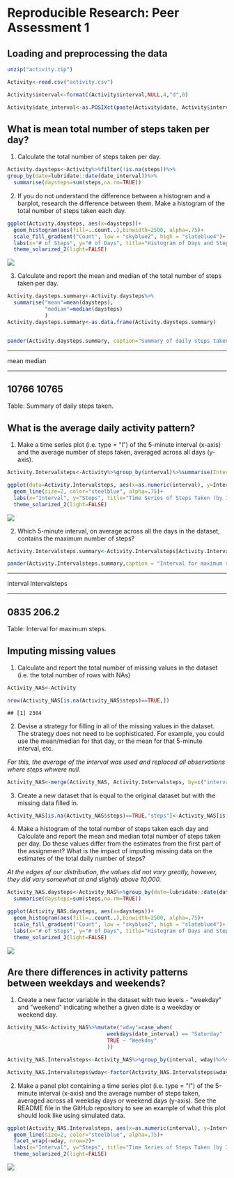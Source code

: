 # Reproducible Research: Peer Assessment 1



## Loading and preprocessing the data


```r
unzip("activity.zip")

Activity<-read.csv("activity.csv")

Activity$interval<-formatC(Activity$interval,NULL,4,"d",0)

Activity$date_interval<-as.POSIXct(paste(Activity$date, Activity$interval), format="%Y-%m-%d %H%M")
```

## What is mean total number of steps taken per day?

1. Calculate the total number of steps taken per day.


```r
Activity.daysteps<-Activity%>%filter(!is.na(steps))%>%
group_by(date=lubridate::date(date_interval))%>%
  summarise(daysteps=sum(steps,na.rm=TRUE))
```

2. If you do not understand the difference between a histogram and a barplot, research the difference between them. Make a histogram of the total number of steps taken each day.


```r
ggplot(Activity.daysteps, aes(x=daysteps))+
  geom_histogram(aes(fill=..count..),binwidth=2500, alpha=.75)+
  scale_fill_gradient("Count", low = "skyblue2", high = "slateblue4")+
  labs(x="# of Steps", y="# of Days", title="Histogram of Days and Steps Taken")+
  theme_solarized_2(light=FALSE)
```

![](PA1_template_files/figure-html/second-1.png)<!-- -->

3. Calculate and report the mean and median of the total number of steps taken per day.


```r
Activity.daysteps.summary<-Activity.daysteps%>%
  summarise("mean"=mean(daysteps), 
            "median"=median(daysteps)
            )
Activity.daysteps.summary<-as.data.frame(Activity.daysteps.summary)


pander(Activity.daysteps.summary, caption="Summary of daily steps taken.")
```


----------------
 mean    median 
------- --------
 10766   10765  
----------------

Table: Summary of daily steps taken.

## What is the average daily activity pattern?

1. Make a time series plot (i.e. type = "l") of the 5-minute interval (x-axis) and the average number of steps taken, averaged across all days (y-axis). 


```r
Activity.Intervalsteps<-Activity%>%group_by(interval)%>%summarise(Intervalsteps=mean(steps, na.rm=TRUE))

ggplot(data=Activity.Intervalsteps, aes(x=as.numeric(interval), y=Intervalsteps))+
  geom_line(size=2, color="steelblue", alpha=.75)+
  labs(x="Interval", y="Steps", title="Time Series of Steps Taken (by Interval)")+
  theme_solarized_2(light=FALSE)
```

![](PA1_template_files/figure-html/unnamed-chunk-2-1.png)<!-- -->

2. Which 5-minute interval, on average across all the days in the dataset, contains the maximum number of steps?


```r
Activity.Intervalsteps.summary<-Activity.Intervalsteps[Activity.Intervalsteps$Intervalsteps==max(Activity.Intervalsteps$Intervalsteps),]

pander(Activity.Intervalsteps.summary,caption = "Interval for maximum steps.")
```


--------------------------
 interval   Intervalsteps 
---------- ---------------
   0835         206.2     
--------------------------

Table: Interval for maximum steps.

## Imputing missing values

1. Calculate and report the total number of missing values in the dataset (i.e. the total number of rows with NAs)

```r
Activity_NAS<-Activity

nrow(Activity_NAS[is.na(Activity_NAS$steps)==TRUE,])
```

```
## [1] 2304
```

2. Devise a strategy for filling in all of the missing values in the dataset. The strategy does not need to be sophisticated. For example, you could use the mean/median for that day, or the mean for that 5-minute interval, etc.


*For this, the average of the interval was used and replaced all observations where steps whwere null.* 


```r
Activity_NAS<-merge(Activity_NAS, Activity.Intervalsteps, by=c("interval"="interval"))
```

3. Create a new dataset that is equal to the original dataset but with the missing data filled in.


```r
Activity_NAS[is.na(Activity_NAS$steps)==TRUE,"steps"]<-Activity_NAS[is.na(Activity_NAS$steps)==TRUE,"Intervalsteps"]
```

4. Make a histogram of the total number of steps taken each day and Calculate and report the mean and median total number of steps taken per day. Do these values differ from the estimates from the first part of the assignment? What is the impact of imputing missing data on the estimates of the total daily number of steps?

*At the edges of our distribution, the values did not vary greatly, however, they did vary somewhat at and slightly above 10,000.*


```r
Activity_NAS.daysteps<-Activity_NAS%>%group_by(date=lubridate::date(date_interval))%>%
  summarise(daysteps=sum(steps,na.rm=TRUE))

ggplot(Activity_NAS.daysteps, aes(x=daysteps))+
  geom_histogram(aes(fill=..count..),binwidth=2500, alpha=.75)+
  scale_fill_gradient("Count", low = "skyblue2", high = "slateblue4")+
  labs(x="# of Steps", y="# of Days", title="Histogram of Days and Steps Taken")+
  theme_solarized_2(light=FALSE)
```

![](PA1_template_files/figure-html/unnamed-chunk-6-1.png)<!-- -->

## Are there differences in activity patterns between weekdays and weekends?

1. Create a new factor variable in the dataset with two levels - "weekday" and "weekend" indicating whether a given date is a weekday or weekend day.


```r
Activity_NAS<-Activity_NAS%>%mutate("wday"=case_when(
                                weekdays(date_interval) == "Saturday" | weekdays(date_interval) == "Sunday" ~ "Weekend",
                                TRUE ~ "Weekday"
                                ))

Activity_NAS.Intervalsteps<-Activity_NAS%>%group_by(interval, wday)%>%summarise(Intervalsteps=mean(steps, na.rm=TRUE))

Activity_NAS.Intervalsteps$wday<-factor(Activity_NAS.Intervalsteps$wday)
```

2. Make a panel plot containing a time series plot (i.e. type = "l") of the 5-minute interval (x-axis) and the average number of steps taken, averaged across all weekday days or weekend days (y-axis). See the README file in the GitHub repository to see an example of what this plot should look like using simulated data.


```r
ggplot(Activity_NAS.Intervalsteps, aes(x=as.numeric(interval), y=Intervalsteps, group=wday))+
  geom_line(size=2, color="steelblue", alpha=.75)+
  facet_wrap(~wday, nrow=2)+
  labs(x="Interval", y="Steps", title="Time Series of Steps Taken (by Interval, by weekday/weekend)")+
  theme_solarized_2(light=FALSE)
```

![](PA1_template_files/figure-html/unnamed-chunk-7-1.png)<!-- -->




